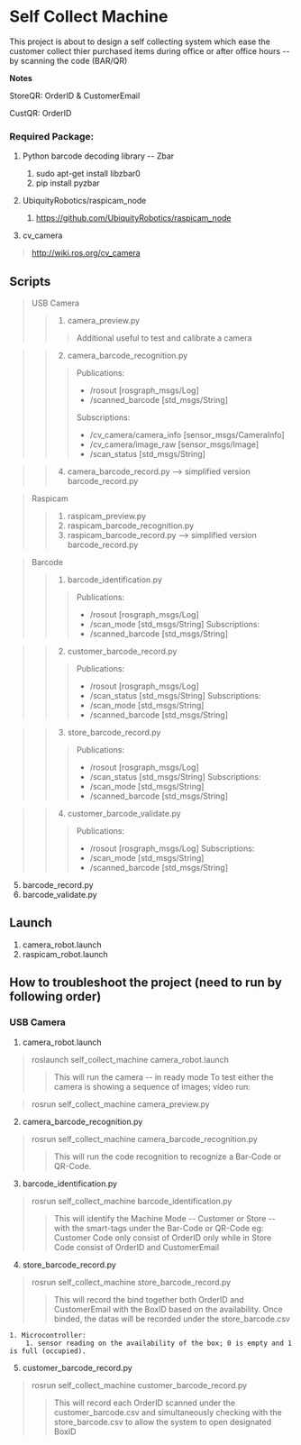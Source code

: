 # Self Collect Machine

This project is about to design a self collecting system which ease the customer 
collect thier purchased items during office or after office hours -- by scanning
the code (BAR/QR)

**Notes**

StoreQR: OrderID & CustomerEmail

CustQR: OrderID

### Required Package:
1. Python barcode decoding library -- Zbar
	1. sudo apt-get install libzbar0
	2. pip install pyzbar

2. UbiquityRobotics/raspicam_node
	1. https://github.com/UbiquityRobotics/raspicam_node

3. cv_camera
> http://wiki.ros.org/cv_camera

## Scripts
> USB Camera
>> 1. camera_preview.py
>>> Additional useful to test and calibrate a camera

>> 2. camera_barcode_recognition.py
>>> Publications: 
>>> * /rosout [rosgraph_msgs/Log]
>>> * /scanned_barcode [std_msgs/String]
>>>
>>> Subscriptions: 
>>> * /cv_camera/camera_info [sensor_msgs/CameraInfo]
>>> * /cv_camera/image_raw [sensor_msgs/Image]
>>> * /scan_status [std_msgs/String]

>> 4. camera_barcode_record.py --> simplified version barcode_record.py

> Raspicam
>> 1. raspicam_preview.py
>> 2. raspicam_barcode_recognition.py
>> 3. raspicam_barcode_record.py --> simplified version barcode_record.py

> Barcode
>> 1. barcode_identification.py
>>> Publications: 
>>>  * /rosout [rosgraph_msgs/Log]
>>>  * /scan_mode [std_msgs/String]
>>> Subscriptions: 
>>>  * /scanned_barcode [std_msgs/String]

>> 2. customer_barcode_record.py
>>> Publications: 
>>>  * /rosout [rosgraph_msgs/Log]
>>>  * /scan_status [std_msgs/String]
>>> Subscriptions: 
>>>  * /scan_mode [std_msgs/String]
>>>  * /scanned_barcode [std_msgs/String]

>> 3. store_barcode_record.py
>>> Publications: 
>>>  * /rosout [rosgraph_msgs/Log]
>>>  * /scan_status [std_msgs/String]
>>> Subscriptions: 
>>>  * /scan_mode [std_msgs/String]
>>>  * /scanned_barcode [std_msgs/String]

>> 4. customer_barcode_validate.py
>>> Publications: 
>>>  * /rosout [rosgraph_msgs/Log]
>>> Subscriptions: 
>>>  * /scan_mode [std_msgs/String]
>>>  * /scanned_barcode [std_msgs/String]

5. barcode_record.py
6. barcode_validate.py

## Launch
1. camera_robot.launch
2. raspicam_robot.launch

## How to troubleshoot the project (need to run by following order)
### USB Camera
1. camera_robot.launch
> roslaunch self_collect_machine camera_robot.launch
>> This will run the camera -- in ready mode
>> To test either the camera is showing a sequence of images; video run:

> rosrun self_collect_machine camera_preview.py

2. camera_barcode_recognition.py
> rosrun self_collect_machine camera_barcode_recognition.py
>> This will run the code recognition to recognize a Bar-Code or QR-Code.

3. barcode_identification.py
> rosrun self_collect_machine barcode_identification.py
>> This will identify the Machine Mode -- Customer or Store -- with the 
>> smart-tags under the Bar-Code or QR-Code eg: Customer Code only consist of 
>> OrderID only while in Store Code consist of OrderID and CustomerEmail

4. store_barcode_record.py
> rosrun self_collect_machine store_barcode_record.py
>> This will record the bind together both OrderID and CustomerEmail with the
>> BoxID based on the availability. Once binded, the datas will be recorded
>> under the store_barcode.csv

	1. Microcontroller: 
		1. sensor reading on the availability of the box; 0 is empty and 1 is full (occupied).

5. customer_barcode_record.py
> rosrun self_collect_machine customer_barcode_record.py
>> This will record each OrderID scanned under the customer_barcode.csv and 
>> simultaneously checking with the store_barcode.csv to allow the system to 
>> open designated BoxID
